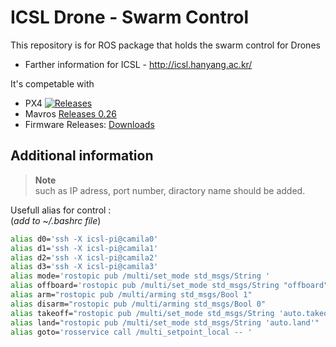 # ICSL Drone - Swarm Control


This repository is for ROS package that holds the swarm control for Drones 

* Farther information for ICSL - http://icsl.hanyang.ac.kr/ 

It's competable with 
* PX4 
[![Releases](https://img.shields.io/github/release/PX4/Firmware.svg)](https://github.com/PX4/Firmware/releases)
* Mavros [Releases 0.26](https://github.com/mavlink/mavros/releases/tag/0.26.0)
* Firmware Releases: [Downloads](https://github.com/PX4/Firmware/releases)



## Additional information
> **Note**   
> such as IP adress, port number, diractory name should be added.




Usefull alias for control :   
(*add to ~/.bashrc file*)

```bash
alias d0='ssh -X icsl-pi@camila0' 
alias d1='ssh -X icsl-pi@camila1' 
alias d2='ssh -X icsl-pi@camila2' 
alias d3='ssh -X icsl-pi@camila3'
alias mode='rostopic pub /multi/set_mode std_msgs/String ' 
alias offboard='rostopic pub /multi/set_mode std_msgs/String "offboard"' 
alias arm="rostopic pub /multi/arming std_msgs/Bool 1" 
alias disarm="rostopic pub /multi/arming std_msgs/Bool 0" 
alias takeoff="rostopic pub /multi/set_mode std_msgs/String 'auto.takeoff'" 
alias land="rostopic pub /multi/set_mode std_msgs/String 'auto.land'" 
alias goto='rosservice call /multi_setpoint_local -- '
```

<!--  mark down작성을 위한 예제들
# Heading 1
## Heading 2
### Heading 3
#### Heading 4

*This text* is italic  
**This text** is italic  
~~This text~~ is strikethrough

---


> This is a quote


[Traversy Media](http://www.traversymedia.com)

[Traversy Media](http://www.traversymedia.com "Traversy Media")

* Item 1
* Item 2
* Item 3
  * Nested Item 1
  * Nested Item 2


1. Item 1
2. Item 2
3. Item 3


![Markdown Logo](https://markdown-here.com/img/icon256.png)


```bash
  npm install

  npm start
```

```javascript
  function add(num1, num2) {
    return num1 + num2;
  }
```

```python
  def add(num1, num2):
    return num1 + num2
```

| Name     | Email          |
| -------- | -------------- |
| John Doe | john@gmail.com |
| Jane Doe | jane@gmail.com |


* [x] Task 1
* [x] Task 2
* [ ] Task 3

-->
  
